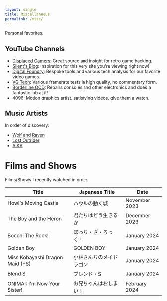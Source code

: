 ```yaml
---
layout: single
title: Miscellaneous
permalink: /misc/
---
```


Personal favorites.

## YouTube Channels

- [Displaced Gamers](https://youtube.com/c/DisplacedGamers): Great source and insight for retro game hacking.
- [Silent's Blog](https://cookieplmonster.github.io/): inspiration for this very site you're viewing right now!
- [Digital Foundry](https://twitter.com/digitalfoundry): Bespoke tools and various tech analysis for our favorite video games.
- [VG Tech](https://youtube.com/c/VGTech): Various framerate tests in high quality, no commentary form.
- [Borderline OCD](https://youtube.com/c/BorderlineOCD): Repairs consoles and other electronics and does a fantastic job at it!
- [4096](https://youtube.com/c/4096k): Motion graphics artist, satisfying videos, give them a watch.

## Music Artists

In order of discovery:

- [Wolf and Raven](https://wolf-and-raven.bandcamp.com/music)
- [Lost Outrider](https://lostoutrider.bandcamp.com/music)
- [AIKA <i class="twa twa-cherry-blossom"></i>](https://aikamusics.bandcamp.com/music)

# Films and Shows

Films/Shows I recently watched in order.

| Title                           | Japanese Title | Date          |
|---------------------------------|----------------|---------------|
| Howl's Moving Castle            | ハウルの動く城        | November 2023 |
| The Boy and the Heron           | 君たちはどう生きるか     | December 2023 |
| Bocchi The Rock!                | ぼっち・ざ・ろっく！     | January 2024  |
| Golden Boy                      | GOLDEN BOY     | January 2024  |
| Miss Kobayashi Dragon Maid (+S) | 小林さんちのメイドラゴン   | January 2024  |
| Blend S                         | ブレンド・S         | January 2024  |
| ONIMAI: I'm Now Your Sister!    | お兄ちゃんはおしまい！    | February 2024 |

